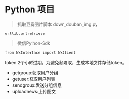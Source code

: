 # Python 项目

> 抓取豆瓣图片脚本 down_douban_img.py
	
    urllib.urlretrieve

> 微信Python-Sdk

    from WxInterface import WxClient

token 2个小时过期，为避免频繁取，生成本地文件存储token。

* getgroup:获取用户分组
* getuser:获取用户列表
* sendgroup:发送分组信息
* uploadnews:上传图文
